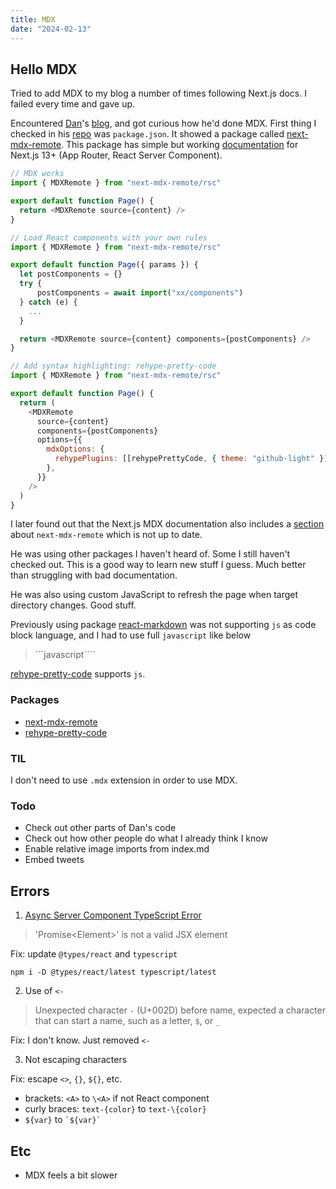 ```yaml
---
title: MDX
date: "2024-02-13"
---
```


## Hello MDX

<Counter />

Tried to add MDX to my blog a number of times following Next.js docs. I failed every time and gave up.

Encountered [Dan](https://twitter.com/dan_abramov2)'s [blog](https://overreacted.io/), and got curious how he'd done MDX.
First thing I checked in his [repo](https://github.com/gaearon/overreacted.io) was `package.json`.
It showed a package called [next-mdx-remote](https://www.npmjs.com/package/next-mdx-remote).
This package has simple but working [documentation](https://github.com/hashicorp/next-mdx-remote) for Next.js 13+ (App Router, React Server Component).

```js
// MDX works
import { MDXRemote } from "next-mdx-remote/rsc"

export default function Page() {
  return <MDXRemote source={content} />
}
```

```js
// Load React components with your own rules
import { MDXRemote } from "next-mdx-remote/rsc"

export default function Page({ params }) {
  let postComponents = {}
  try {
      postComponents = await import("xx/components")
  } catch (e) {
    ...
  }

  return <MDXRemote source={content} components={postComponents} />
}
```

```js
// Add syntax highlighting: rehype-pretty-code
import { MDXRemote } from "next-mdx-remote/rsc"

export default function Page() {
  return (
    <MDXRemote
      source={content}
      components={postComponents}
      options={{
        mdxOptions: {
          rehypePlugins: [[rehypePrettyCode, { theme: "github-light" }]],
        },
      }}
    />
  )
}
```

I later found out that the Next.js MDX documentation
also includes a [section](https://nextjs.org/docs/pages/building-your-application/configuring/mdx#remote-mdx) about `next-mdx-remote` which is not up to date.

He was using other packages I haven't heard of. Some I still haven't checked out. This is a good way to learn new stuff I guess. Much better than struggling with bad documentation.

He was also using custom JavaScript to refresh the page when target directory changes. Good stuff.

Previously using package [react-markdown](https://www.npmjs.com/package/react-markdown) was not supporting `js` as code block language, and I had to use full `javascript` like below

> \```javascript````

[rehype-pretty-code](https://www.npmjs.com/package/rehype-pretty-code) supports `js`.

### Packages

- [next-mdx-remote](https://www.npmjs.com/package/next-mdx-remote)
- [rehype-pretty-code](https://www.npmjs.com/package/rehype-pretty-code)

### TIL

I don't need to use `.mdx` extension in order to use MDX.

### Todo

- Check out other parts of Dan's code
- Check out how other people do what I already think I know
- Enable relative image imports from index.md
- Embed tweets

## Errors

1. [Async Server Component TypeScript Error](https://nextjs.org/docs/app/building-your-application/configuring/typescript#async-server-component-typescript-error)

> 'Promise\<Element>' is not a valid JSX element

Fix: update `@types/react` and `typescript`

```shell
npm i -D @types/react/latest typescript/latest
```

2. Use of `<-`

> Unexpected character `-` (U+002D) before name, expected a character that can start a name, such as a letter, `$`, or `_`

Fix: I don't know. Just removed `<-`

3. Not escaping characters

Fix: escape `<>`, `{}`, `${}`, etc.

- brackets: `<A>` to `\<A>` if not React component
- curly braces: `text-{color}` to `text-\{color}`
- `${var}` to `` `${var}` ``

## Etc

- MDX feels a bit slower
